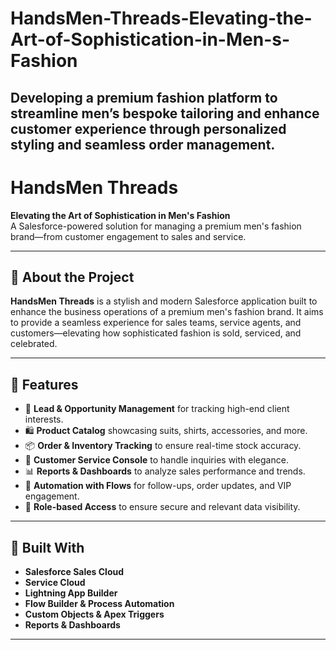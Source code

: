 # HandsMen-Threads-Elevating-the-Art-of-Sophistication-in-Men-s-Fashion
Developing a premium fashion platform to streamline men’s bespoke tailoring and enhance customer experience through personalized styling and seamless order management.
----
# HandsMen Threads

**Elevating the Art of Sophistication in Men's Fashion**  
A Salesforce-powered solution for managing a premium men's fashion brand—from customer engagement to sales and service.

---

## 🧥 About the Project

**HandsMen Threads** is a stylish and modern Salesforce application built to enhance the business operations of a premium men's fashion brand. It aims to provide a seamless experience for sales teams, service agents, and customers—elevating how sophisticated fashion is sold, serviced, and celebrated.

---

## 🚀 Features

- 🎯 **Lead & Opportunity Management** for tracking high-end client interests.
- 🛍️ **Product Catalog** showcasing suits, shirts, accessories, and more.
- 📦 **Order & Inventory Tracking** to ensure real-time stock accuracy.
- 💬 **Customer Service Console** to handle inquiries with elegance.
- 📊 **Reports & Dashboards** to analyze sales performance and trends.
- 🔄 **Automation with Flows** for follow-ups, order updates, and VIP engagement.
- 🔐 **Role-based Access** to ensure secure and relevant data visibility.

---

## 🔧 Built With

- **Salesforce Sales Cloud**
- **Service Cloud**
- **Lightning App Builder**
- **Flow Builder & Process Automation**
- **Custom Objects & Apex Triggers**
- **Reports & Dashboards**

---
